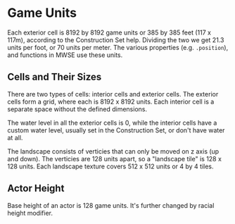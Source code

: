 # Game Units

Each exterior cell is 8192 by 8192 game units or 385 by 385 feet (117 x 117m), according to the Construction Set help. Dividing the two we get 21.3 units per foot, or 70 units per meter. The various properties (e.g. `.position`), and functions in MWSE use these units.


## Cells and Their Sizes

There are two types of cells: interior cells and exterior cells. The exterior cells form a grid, where each is 8192 x 8192 units. Each interior cell is a separate space without the defined dimensions.

The water level in all the exterior cells is 0, while the interior cells have a custom water level, usually set in the Construction Set, or don't have water at all.

The landscape consists of verticies that can only be moved on z axis (up and down). The verticies are 128 units apart, so a "landscape tile" is 128 x 128 units. Each landscape texture covers 512 x 512 units or 4 by 4 tiles.


## Actor Height

Base height of an actor is 128 game units. It's further changed by racial height modifier.